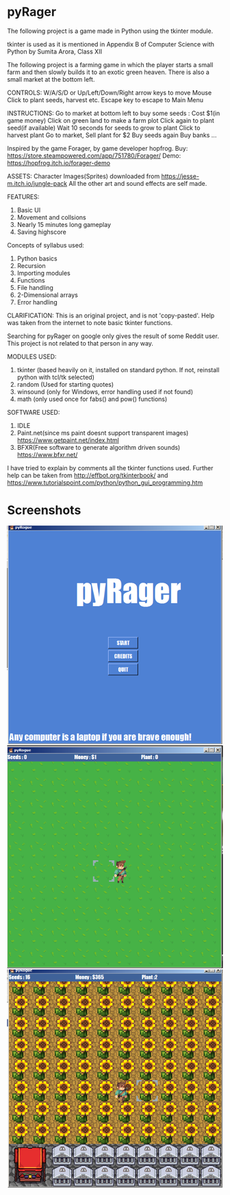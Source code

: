 # pyRager
The following project is a game made in Python using the tkinter module.

tkinter is used as it is mentioned in Appendix B of Computer Science with Python
by Sumita Arora, Class XII

The following project is a farming game in which the player starts a small farm and then
slowly builds it to an exotic green heaven.
There is also a small market at the bottom left.

CONTROLS:
W/A/S/D or Up/Left/Down/Right arrow keys to move
Mouse Click to plant seeds, harvest etc.
Escape key to escape to Main Menu

INSTRUCTIONS:
Go to market at bottom left to buy some seeds : Cost $1(in game money)
Click on green land to make a farm plot
Click again to plant seed(if available)
Wait 10 seconds for seeds to grow to plant
Click to harvest plant
Go to market, Sell plant for $2
Buy seeds again
Buy banks
...

Inspired by the game Forager, by game developer hopfrog.
Buy: https://store.steampowered.com/app/751780/Forager/
Demo: https://hopfrog.itch.io/forager-demo

ASSETS:
Character Images(Sprites) downloaded from https://jesse-m.itch.io/jungle-pack
All the other art and sound effects are self made.

FEATURES:
1. Basic UI
2. Movement and collsions
3. Nearly 15 minutes long gameplay
4. Saving highscore

Concepts of syllabus used:
1. Python basics
2. Recursion
3. Importing modules
4. Functions
5. File handling
6. 2-Dimensional arrays
7. Error handling

CLARIFICATION:
This is an original project, and is not 'copy-pasted'. Help was taken from the internet to note basic tkinter
functions.

Searching for pyRager on google only gives the result of some Reddit user. This project is not related to that
person in any way.

MODULES USED:
1. tkinter (based heavily on it, installed on standard python. If not, reinstall python with tcl/tk selected)
2. random (Used for starting quotes)
3. winsound (only for Windows, error handling used if not found)
4. math (only used once for fabs() and pow() functions)

SOFTWARE USED:
1. IDLE
2. Paint.net(since ms paint doesnt support transparent images)  https://www.getpaint.net/index.html
3. BFXR(Free software to generate algorithm driven sounds)  https://www.bfxr.net/

I have tried to explain by comments all the tkinter functions used.
Further help can be taken from http://effbot.org/tkinterbook/ and
https://www.tutorialspoint.com/python/python_gui_programming.htm

# Screenshots
![Start Screen](readmeImages/pyrager0.png)
![Game at beginning](readmeImages/pyrager1.png)
![Gam at end](readmeImages/pyrager2.png)

